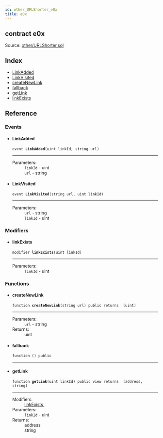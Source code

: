 ```yaml
---
id: other_URLShorter_e0x
title: e0x
---
```


<div class="contract-doc"><div class="contract"><h2 class="contract-header"><span class="contract-kind">contract</span> e0x</h2><div class="source">Source: <a href="https://github.com/FriendlyUser/solidity-smart-contracts//blob/v0.2.0/contracts/other/URLShorter.sol" target="_blank">other/URLShorter.sol</a></div></div><div class="index"><h2>Index</h2><ul><li><a href="other_URLShorter_e0x.html#LinkAdded">LinkAdded</a></li><li><a href="other_URLShorter_e0x.html#LinkVisited">LinkVisited</a></li><li><a href="other_URLShorter_e0x.html#createNewLink">createNewLink</a></li><li><a href="other_URLShorter_e0x.html#">fallback</a></li><li><a href="other_URLShorter_e0x.html#getLink">getLink</a></li><li><a href="other_URLShorter_e0x.html#linkExists">linkExists</a></li></ul></div><div class="reference"><h2>Reference</h2><div class="events"><h3>Events</h3><ul><li><div class="item event"><span id="LinkAdded" class="anchor-marker"></span><h4 class="name">LinkAdded</h4><div class="body"><code class="signature">event <strong>LinkAdded</strong><span>(uint linkId, string url) </span></code><hr/><dl><dt><span class="label-parameters">Parameters:</span></dt><dd><div><code>linkId</code> - uint</div><div><code>url</code> - string</div></dd></dl></div></div></li><li><div class="item event"><span id="LinkVisited" class="anchor-marker"></span><h4 class="name">LinkVisited</h4><div class="body"><code class="signature">event <strong>LinkVisited</strong><span>(string url, uint linkId) </span></code><hr/><dl><dt><span class="label-parameters">Parameters:</span></dt><dd><div><code>url</code> - string</div><div><code>linkId</code> - uint</div></dd></dl></div></div></li></ul></div><div class="modifiers"><h3>Modifiers</h3><ul><li><div class="item modifier"><span id="linkExists" class="anchor-marker"></span><h4 class="name">linkExists</h4><div class="body"><code class="signature">modifier <strong>linkExists</strong><span>(uint linkId) </span></code><hr/><dl><dt><span class="label-parameters">Parameters:</span></dt><dd><div><code>linkId</code> - uint</div></dd></dl></div></div></li></ul></div><div class="functions"><h3>Functions</h3><ul><li><div class="item function"><span id="createNewLink" class="anchor-marker"></span><h4 class="name">createNewLink</h4><div class="body"><code class="signature">function <strong>createNewLink</strong><span>(string url) </span><span>public </span><span>returns  (uint) </span></code><hr/><dl><dt><span class="label-parameters">Parameters:</span></dt><dd><div><code>url</code> - string</div></dd><dt><span class="label-return">Returns:</span></dt><dd>uint</dd></dl></div></div></li><li><div class="item function"><span id="fallback" class="anchor-marker"></span><h4 class="name">fallback</h4><div class="body"><code class="signature">function <strong></strong><span>() </span><span>public </span></code><hr/></div></div></li><li><div class="item function"><span id="getLink" class="anchor-marker"></span><h4 class="name">getLink</h4><div class="body"><code class="signature">function <strong>getLink</strong><span>(uint linkId) </span><span>public </span><span>view </span><span>returns  (address, string) </span></code><hr/><dl><dt><span class="label-modifiers">Modifiers:</span></dt><dd><a href="other_URLShorter_e0x.html#linkExists">linkExists </a></dd><dt><span class="label-parameters">Parameters:</span></dt><dd><div><code>linkId</code> - uint</div></dd><dt><span class="label-return">Returns:</span></dt><dd>address</dd><dd>string</dd></dl></div></div></li></ul></div></div></div>
